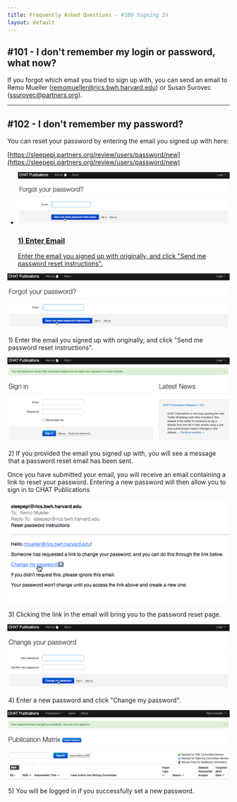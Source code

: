 ```yaml
---
title: Frequently Asked Questions - #100 Signing In
layout: default
---
```


## #101 - I don't remember my login or password, what now?

If you forgot which email you tried to sign up with, you can send an email to Remo Mueller (<remomueller@rics.bwh.harvard.edu>) or Susan Surovec (<ssurovec@partners.org>).

<hr class="soften">

## #102 - I don't remember my password?

You can reset your password by entering the email you signed up with here:

[https://sleepepi.partners.org/review/users/password/new](https://sleepepi.partners.org/review/users/password/new)

<ul class="thumbnails">
  <li class="span4">
    <div class="thumbnail">
      <a data-toggle="lightbox" href="#chatpub_reset_password01">
        <img src="../screenshots/chatpub_reset_password01.png" alt="Reset Password - Enter Email">
        <div class="caption">
          <h3>1) Enter Email</h3>
          <p>Enter the email you signed up with originally, and click "Send me password reset instructions".</p>
        </div>
      </a>
    </div>
  </li>
</ul>

<div class="lightbox fade" id="chatpub_reset_password01" style="display: none;">
  <div class='lightbox-content'>
    <img src="../screenshots/chatpub_reset_password01.png" alt="Reset Password - Enter Email">
  </div>
</div>

![Reset Password - Enter Email](../screenshots/chatpub_reset_password01.png)
<legend>1) Enter the email you signed up with originally, and click "Send me password reset instructions".</legend>

![Reset Password - Email Sent Confirmation](../screenshots/chatpub_reset_password02.png)
<legend>2) If you provided the email you signed up with, you will see a message that a password reset email has been sent.</legend>

Once you have submitted your email, you will receive an email containing a link to reset your password. Entering a new password will then allow you to sign in to CHAT Publications

![Reset Password - Reset Password Email](../screenshots/chatpub_reset_password03.png)
<legend>3) Clicking the link in the email will bring you to the password reset page.</legend>

![Reset Password - Enter New Password](../screenshots/chatpub_reset_password04.png)
<legend>4) Enter a new password and click "Change my password".</legend>

![Reset Password - Password Changed Successfully](../screenshots/chatpub_reset_password05.png)
<legend>5) You will be logged in if you successfully set a new password.</legend>

